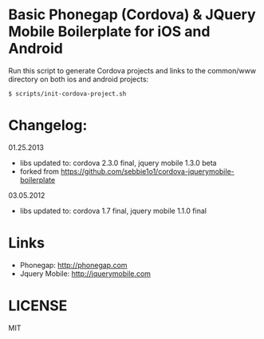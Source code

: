 # Basic Phonegap (Cordova) & JQuery Mobile Boilerplate for iOS and Android
Run this script to generate Cordova projects and links to the common/www directory on both ios and android projects:

    $ scripts/init-cordova-project.sh

# Changelog:
01.25.2013
- libs updated to: cordova 2.3.0 final, jquery mobile 1.3.0 beta
- forked from https://github.com/sebbie1o1/cordova-jquerymobile-boilerplate

03.05.2012
- libs updated to: cordova 1.7 final, jquery mobile 1.1.0 final

# Links

* Phonegap: http://phonegap.com
* Jquery Mobile: http://jquerymobile.com

# LICENSE
MIT

